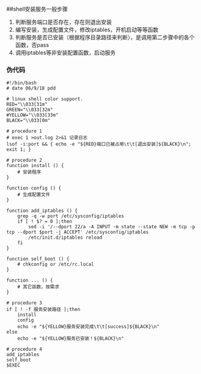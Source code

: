 ##shell安装服务一般步骤

1. 判断服务端口是否存在，存在则退出安装
2. 编写安装，生成配置文件，修改iptables，开机启动等等函数
3. 判断服务是否已安装（根据程序目录路径来判断），是调用第二步骤中的各个函数，否pass
4. 调用iptables等非安装配置函数，启动服务

### 伪代码
	#!/bin/bash
	# date 06/9/18 pdd

    # linux shell color support.
    RED="\\033[31m"
    GREEN="\\033[32m"
    #YELLOW="\\033[33m"
    BLACK="\\033[0m"
	
	# procedure 1
    # exec 1 >out.log 2>&1 记录日志
	lsof -i:port && { echo -e "${RED}端口已被占用\t\t[退出安装]${BLACK}\n"; exit 1; }
	
	# procedure 2
	function install () {
		# 安装程序
	}
	
	function config () {
		# 生成配置文件
	}
	
	function add_iptables () {
		grep -q -w port /etc/sysconfig/iptables
		if [ ! $? = 0 ];then
			sed -i '/--dport 22/a -A INPUT -m state --state NEW -m tcp -p tcp --dport $port -j ACCEPT' /etc/sysconfig/iptables
			/etc/init.d/iptables reload
		fi
	}
	
	function self_boot () {
        # chkconfig or /etc/rc.local 
	}
	
	function ... () {
		# 其它函数，按需求
	}
	
	# procedure 3
	if [ ! -f 服务安装路径 ];then
		install
		config
		echo -e "${YELLOW}服务安装完成\t\t[success]${BLACK}\n"
	else
		echo -e "${YELLOW}服务已安装！${BLACK}\n"
		
	# procedure 4
    add_iptables
    self_boot
	$EXEC
